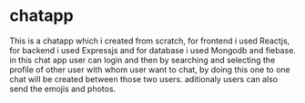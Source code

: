 # chatapp
This is a chatapp which i created from scratch, for frontend i used Reactjs, for backend i used Expressjs and for database i used Mongodb and fiebase.  in this chat app user can login and then by searching and selecting the profile of other user with whom user want to chat, by doing this one to one chat will be created between those two users. aditionaly users can also send the emojis and photos.
